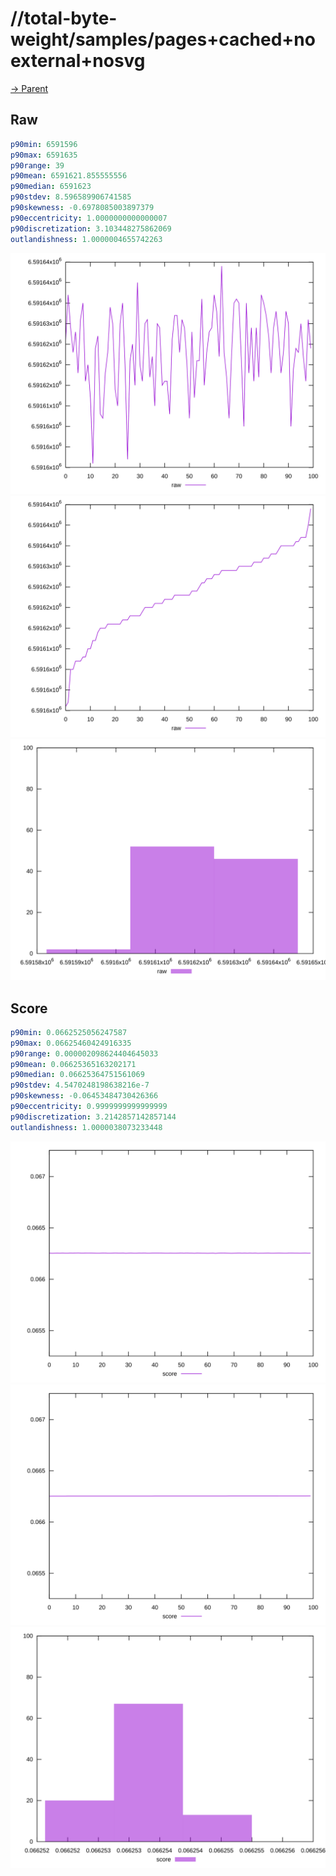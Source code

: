 
# //total-byte-weight/samples/pages+cached+noexternal+nosvg

[→ Parent](../..)


## Raw


```yaml
p90min: 6591596
p90max: 6591635
p90range: 39
p90mean: 6591621.855555556
p90median: 6591623
p90stdev: 8.596589906741585
p90skewness: -0.6978085003897379
p90eccentricity: 1.0000000000000007
p90discretization: 3.103448275862069
outlandishness: 1.0000004655742263

```

![PLOT: raw-values](./raw/values.svg)![PLOT: raw-sorted](./raw/sorted.svg)![PLOT: raw-histogram](./raw/histogram.svg)
## Score


```yaml
p90min: 0.0662525056247587
p90max: 0.06625460424916335
p90range: 0.000002098624404645033
p90mean: 0.06625365163202171
p90median: 0.06625364751561069
p90stdev: 4.5470248198638216e-7
p90skewness: -0.06453484730426366
p90eccentricity: 0.9999999999999999
p90discretization: 3.2142857142857144
outlandishness: 1.0000038073233448

```

![PLOT: score-values](./score/values.svg)![PLOT: score-sorted](./score/sorted.svg)![PLOT: score-histogram](./score/histogram.svg)